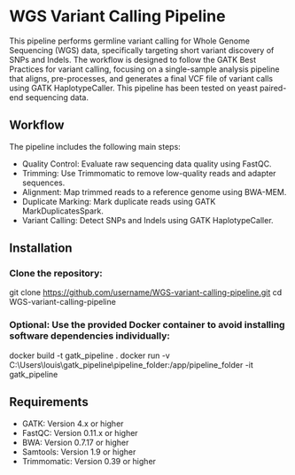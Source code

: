 # WGS Variant Calling Pipeline
This pipeline performs germline variant calling for Whole Genome Sequencing (WGS) data, specifically targeting short variant discovery of SNPs and Indels. The workflow is designed to follow the GATK Best Practices for variant calling, focusing on a single-sample analysis pipeline that aligns, pre-processes, and generates a final VCF file of variant calls using GATK HaplotypeCaller. This pipeline has been tested on yeast paired-end sequencing data.

## Workflow
The pipeline includes the following main steps:

* Quality Control: Evaluate raw sequencing data quality using FastQC.
* Trimming: Use Trimmomatic to remove low-quality reads and adapter sequences.
* Alignment: Map trimmed reads to a reference genome using BWA-MEM.
* Duplicate Marking: Mark duplicate reads using GATK MarkDuplicatesSpark.
* Variant Calling: Detect SNPs and Indels using GATK HaplotypeCaller.

## Installation

### Clone the repository:
git clone https://github.com/username/WGS-variant-calling-pipeline.git
cd WGS-variant-calling-pipeline

### Optional: Use the provided Docker container to avoid installing software dependencies individually:
docker build -t gatk_pipeline .
docker run -v C:\Users\louis\gatk_pipeline\pipeline_folder:/app/pipeline_folder -it gatk_pipeline

## Requirements
* GATK: Version 4.x or higher
* FastQC: Version 0.11.x or higher
* BWA: Version 0.7.17 or higher
* Samtools: Version 1.9 or higher
* Trimmomatic: Version 0.39 or higher

